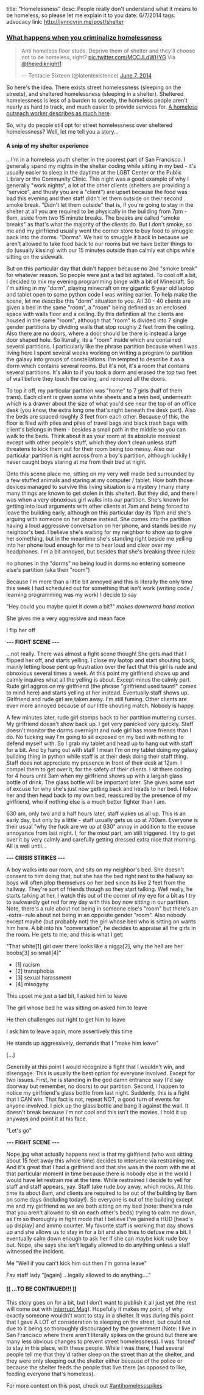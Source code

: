 title: "Homelessness"
desc: People really don't understand what it means to be homeless, so please let me explain it to you
date: 6/7/2014
tags: advocacy
link: http://lynncyrin.me/post/shelter

### [What happens when you criminalize homelessness](http://lynncyrin.me/post/shelter)

<blockquote class="twitter-tweet" data-conversation="none" lang="en"><p>Anti homeless floor studs. Deprive them of shelter and they&#39;ll choose not to be homeless, right? <a href="http://t.co/MCCJLdWHYG">pic.twitter.com/MCCJLdWHYG</a> Via <a href="https://twitter.com/thejediknight1">@thejediknight1</a></p>&mdash; Tentacle Sixteen (@latentexistence) <a href="https://twitter.com/latentexistence/statuses/475222545927778305">June 7, 2014</a></blockquote>
<script async src="//platform.twitter.com/widgets.js" charset="utf-8"></script>

<readmore></readmore>

So here's the idea. There exists street homelessness (sleeping on the streets), and sheltered homelessness (sleeping in a shelter). Sheltered homelessness is less of a burden to soceity, the homeless people aren't nearly as hard to track, and much easier to provide services for. [A homeless outreach worker describes as much here](http://imsorrythatimlikethis.wordpress.com/2014/06/07/the-spikes/). 

So, why do people still opt for street homelessness over sheltered homelessness? Well, let me tell you a story...

#### A snip of my shelter experience

...I'm in a homeless youth shelter in the poorest part of San Francisco. I generally spend my nights in the shelter coding while sitting in my bed - it's usually easier to sleep in the daytime at the LGBT Center or the Public Library or the Community Clinic. This night was a good example of why I generally "work nights", a lot of the other clients (shelters are providing a "service", and thusly you are a "client") are upset because the food was bad this evening and then staff didn't let them outside on their second smoke break. "Didn't let them outside" that is, if you're going to stay in the shelter at all you are required to be physically in the building from 7pm - 6am, aside from two 15 minute breaks. The breaks are called "smoke breaks" as that's what the majority of the clients do. But I don't smoke, so me and my girlfriend usually went the corner store to buy food to smuggle back into the dorms. "Dorms". We had to smuggle it back in because we aren't allowed to take food back to our rooms but we have better things to do (usually kissing) with our 15 minutes outside than calmly eat chips while sitting on the sidewalk.

But on this particular day that didn't happen because no 2nd "smoke break" for whatever reason. So people were just a tad bit agitated. To cool off a bit, I decided to mix my evening programming binge with a bit of Minecraft. So I'm sitting in my "dorm", playing minecraft on my gigantic 6 year old laptop and tablet open to some python code I was writing earlier. To help make the scene, let me describe this "dorm" situation to you. All 30 - 40 clients are given a bed in the same "room", a "room" being defined as an enclosed space with walls floor and a ceiling. By this definition all the clients are housed in the same "room", although that "room" is divided into 7 single gender partitions by dividing walls that stop roughly 2 feet from the ceiling. Also there are no doors, where a door should be there is instead a large door shaped hole. So literally, its a "room" inside which are contained several partitions. I particularly like the phrase partition because when I was living here I spent several weeks working on writing a program to partition the galaxy into groups of constellations. I'm tempted to describe it as a dorm which contains several rooms. But it's not, it's a room that contains several partitions. It's akin to if you took a dorm and erased the top two feet of wall before they touch the ceiling, and removed all the doors.

To top it off, my particular partition was "home" to 7 girls (half of them trans). Each client is given some white sheets and a twin bed, underneath which is a drawer about the size of what you'd see near the top of an office desk (you know, the extra long one that's right beneath the desk part). Also the beds are spaced roughly 3 feet from each other. Because of this, the floor is filed with piles and piles of travel bags and black trash bags with client's belongs in them - besides a small path in the middle so you can walk to the beds. Think about it as your room at its absolute messiest except with other people's stuff, which they don't clean unless staff threatens to kick them out for their room being too messy. Also our particular partition is right across from a boy's partition, although luckily I never caught boys staring at me from their bed at night.

Onto this scene place me, sitting on my very well made bed surrounded by a few stuffed animals and staring at my computer / tablet. How both those devices managed to survive this living situation is a mystery (many many many things are known to get stolen in this shelter). But they did, and there I was when a very obnoxious girl walks into our partition. She's known for getting into loud arguments with other clients at 7am and being forced to leave the building early, although on this particular day its 11pm and she's arguing with someone on her phone instead. She comes into the partition having a loud aggressive conversation on her phone, and stands beside my neighbor's bed. I believe she's waiting for my neighbor to show up to give her something, but in the meantime she's standing right beside me yelling into her phone loud enough for me to hear loud and clear over my headphones. I'm a bit annoyed, but besides that she's breaking three rules:

no phones in the "dorms"
no being loud in dorms
no entering someone else's partition (aka their "room")

Because I'm more than a little bit annoyed and this is literally the only time this week I had scheduled out for something that isn't work (writing code / learning programming was my work) I decide to say

"Hey could you maybe quiet it down a bit?" *makes downward hand motion*

She gives me a very aggressive and mean face

I flip her off

**--- FIGHT SCENE ---**

...not really. There was almost a fight scene though! She gets mad that I flipped her off, and starts yelling. I close my laptop and start shouting back, mainly letting loose pent up frustration over the fact that this girl is rude and obnoxious several times a week. At this point my girlfriend shows up and calmly inquires what all the yelling is about. Except minus the calmly part. Rude girl aggros on my girlfriend (the phrase "girlfriend used taunt!" comes to mind here) and starts yelling at her instead. Eventually staff shows up. Girlfriend and rude girl are taken away. I'm still fuming. Other clients are even more annoyed because of our little shouting match. Nobody is happy.

A few minutes later, rude girl stomps back to her partition muttering curses. My girlfriend doesn't show back up. I get very panicked very quickly. Staff doesn't monitor the dorms overnight and rude girl has more friends than I do. No fucking way I'm going to sit exposed on my bed with nothing to defend myself with. So I grab my tablet and head up to hang out with staff for a bit. And by hang out with staff I mean I'm on my tablet doing my galaxy building thing in python while staff is at their desk doing their staff thing. Staff does not appreciate my presence in front of their desk at 12am. I compel them to get over it, for the safety of their clients. I sit there coding for 4 hours until 3am when my girlfriend shows up with a largish glass bottle of drink. The glass bottle will be important later. She gives some sort of excuse for why she's just now getting back and heads to her bed. I follow her and then head back to my own bed, reassured by the presence of my girlfriend, who if nothing else is a much better fighter than I am.

630 am, only two and a half hours later, staff wakes us all up. This is an early day, but only by a little - staff usually gets us up at 700am. Everyone is their usual "why the fuck are we up at 630" annoy in addition to the excuse annoyance from last night. I, for the most part, am still triggered. I try to get over it by very calmly and carefully getting dressed extra nice that morning. All is well until...

**--- CRISIS STRIKES ---**

A boy walks into our room, and sits on my neighbor's bed. She doesn't consent to him doing that, but she has the bed right next to the hallway so boys will often plop themselves on her bed since its like 2 feet from the hallway. They're sort of friends though so they start talking. Well really, he starts talking at her. I watch this out of the corner of my eye for a bit as I try to awkwardly get red for my day with this boy now sitting in our partition. Note, there's a rule about not being in someone else's "room" but there's an -extra- rule about not being in an opposite gender "room". Also nobody except maybe (but probably not) the girl whose bed who is sitting on wants him here. A bit into his "conversation", he decides to appraise all the girls in the room. He gets to me, and this is what I get:

"That white[1] girl over there looks like a nigga[2], why the hell are her boobs[3] so small[4]"

*	[1] racism
*	[2] transphobia
*	[3] sexual harassment
*	[4] misogyny

This upset me just a tad bit, I asked him to leave

The girl whose bed he was sitting on asked him to leave

He then challenges out right to get him to leave

I ask him to leave again, more assertively this time

He stands up aggressively, demands that I "make him leave"

[...]

Generally at this point I would recognize a fight that I wouldn't win, and disengage. This is usually the best option for everyone involved. Except for two issues. First, he is standing in the god damn entrance way (I'd say doorway but remember, no doors) to our partition. Second, I happen to notice my girlfriend's glass bottle from last night. Suddenly, this is a fight that I CAN win. That fact is not, repeat NOT, a good turn of events for anyone involved. I pick up the glass bottle and bang it against the wall. It doesn't break because I'm not cool and this isn't the movies. I hold it up anyways and point it at his face.

"Let's go"

**--- FIGHT SCENE ---**

Nope.jpg what actually happens next is that my girlfriend (who was sitting about 15 feet away this whole time) decides to intervene via restraining me. And it's great that I had a girlfriend and that she was in the room with me at that particular moment in time because there is nobody else in the world I would have let restrain me at the time. While restrained I decide to yell for staff and staff appears, yay. Staff take rude boy away, which rocks. At this time its about 8am, and clients are required to be out of the building by 8am on some days (including today!). So everyone is out of the building except me and my girlfriend as we are both sitting on my bed (note: there's a rule that you aren't allowed to sit on each other's beds) trying to calm me down, as I'm so thoroughly in fight mode that I believe I've gained a HUD [head's up display] and ammo counter. My favorite staff is working that day shows up and she allows us to stay in for a bit and also tries to defuse me a bit. I eventually calm down enough to ask her if she can maybe kick rude boy out. Nope, she says she isn't legally allowed to do anything unless a staff witnessed the incident.

Me "Well if you can't kick him out then I'm gonna leave"

Fav staff lady "[again] ...legally allowed to do anything...."

#### [[ ...TO BE CONTINUED!!! ]]

This story goes on for a bit, but I don't want to publish it all just yet (the rest will come out with [Interrupt Mag](https://twitter.com/Interrupt_mag)). Hopefully it makes my point, of why exactly someone wouldn't want to stay in a shelter. It was during this point that I gave A LOT of consideration to sleeping on the street, but could not due to it being so thoroughly discouraged by the government (Note: I live in San Francisco where there aren't literally spikes on the ground but there are many less obvious changes to prevent street homelessness). I was 'forced' to stay in this place, with these people. While I was there, I had several people tell me that they'd rather sleep on the street than at the shelter, and they were only sleeping out the shelter either because of the police or because the shelter feeds the people that live there (as opposed to like, feeding everyone that's homeless).

For more context on this post, check out [#antihomelessspikes](https://twitter.com/search?q=%23antihomelessspikes)